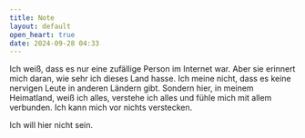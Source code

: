 ```yaml
---
title: Note
layout: default
open_heart: true
date: 2024-09-28 04:33
---
```


Ich weiß, dass es nur eine zufällige Person im Internet war. Aber sie erinnert mich daran, wie sehr ich dieses Land hasse. Ich meine nicht, dass es keine nervigen Leute in anderen Ländern gibt. Sondern hier, in meinem Heimatland, weiß ich alles, verstehe ich alles und fühle mich mit allem verbunden. Ich kann mich vor nichts verstecken.

Ich will hier nicht sein.
